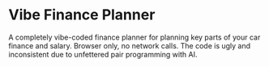 # Vibe Finance Planner

A completely vibe-coded finance planner for planning key parts of your car finance and salary.
Browser only, no network calls. The code is ugly and inconsistent due to unfettered pair programming with AI.
